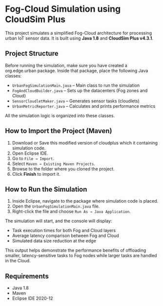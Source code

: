 # Fog-Cloud Simulation using CloudSim Plus

This project simulates a simplified Fog-Cloud architecture for processing urban IoT sensor data. It is built using **Java 1.8** and **CloudSim Plus v4.3.1**.

## Project Structure

Before running the simulation, make sure you have created a org.edge.urban package. Inside that package, place the following Java classes:

- `UrbanFogSimulationMain.java` – Main class to run the simulation
- `FogAndCloudBuilder.java` – Sets up the datacenters (Fog zones and Cloud)
- `SensorCloudletMaker.java` – Generates sensor tasks (cloudlets)
- `UrbanMetricReporter.java` – Calculates and prints performance metrics

All the simulation logic is organized into these classes.

## How to Import the Project (Maven)

1. Download or Save this modified version of cloudplus which it containing simulation code.
2. Open Eclipse IDE.
3. Go to `File → Import`.
4. Select `Maven → Existing Maven Projects`.
5. Browse to the folder where you cloned the project.
6. Click **Finish** to import it.
## How to Run the Simulation

1. Inside Eclipse, navigate to the package where simulation code is placed.
2. Open the `UrbanFogSimulationMain.java` file.
3. Right-click the file and choose `Run As → Java Application`.

The simulation will start, and the console will display:

- Task execution times for both Fog and Cloud layers
- Average latency comparison between Fog and Cloud
- Simulated data size reduction at the edge

This output helps demonstrate the performance benefits of offloading smaller, latency-sensitive tasks to Fog nodes while larger tasks are handled in the Cloud.

## Requirements

- Java 1.8
- Maven
- Eclipse IDE 2020-12
